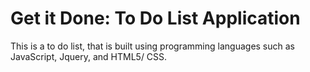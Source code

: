 # Get it Done: To Do List Application 

This is a to do list, that is built using programming languages such as JavaScript, Jquery, and HTML5/ CSS. 
